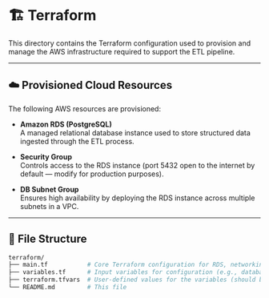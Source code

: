 # 🏗️ Terraform

This directory contains the Terraform configuration used to provision and manage the AWS infrastructure required to support the ETL pipeline.

---

## ☁️ Provisioned Cloud Resources

The following AWS resources are provisioned:

- **Amazon RDS (PostgreSQL)**  
  A managed relational database instance used to store structured data ingested through the ETL process.
  
- **Security Group**  
  Controls access to the RDS instance (port 5432 open to the internet by default — modify for production purposes).

- **DB Subnet Group**  
  Ensures high availability by deploying the RDS instance across multiple subnets in a VPC.

---

## 📁 File Structure

```bash
terraform/
├── main.tf           # Core Terraform configuration for RDS, networking, and security groups
├── variables.tf      # Input variables for configuration (e.g., database credentials, subnet IDs, etc.)
├── terraform.tfvars  # User-defined values for the variables (should be created manually)
└── README.md         # This file
